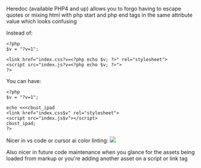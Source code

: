 
Heredoc (available PHP4 and up) allows you to forgo having to escape quotes or mixing html with php start and php end tags in the same attribute value which looks confusing

Instead of:
```
<?php
$v = "?v=1";

<link href="index.css?v=<?php echo $v; ?>" rel="stylesheet">
<script src="index.js?v=<?php echo $v; ?>">
?>
```

  
You can have:
```
<?php
$v = "?v=1";

echo <<<cbust_ipad
<link href="index.css$v" rel="stylesheet">
<script src="index.js$v"></script>
cbust_ipad;
?>
```

Nicer in vs code or cursor ai color linting:
![](https://i.imgur.com/YCe0M5C.png)

Also nicer in future code maintenance when you glance for the assets being loaded from markup or you're adding another asset on a script or link tag